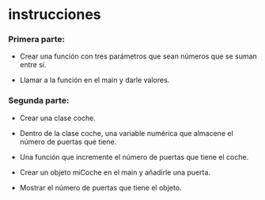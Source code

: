 # instrucciones
### Primera parte:

- Crear una función con tres parámetros que sean números que se suman entre sí.

- Llamar a la función en el main y darle valores.

### Segunda parte:

- Crear una clase coche.

- Dentro de la clase coche, una variable numérica que almacene el número de puertas que tiene.

- Una función que incremente el número de puertas que tiene el coche.

- Crear un objeto miCoche en el main y añadirle una puerta.

- Mostrar el número de puertas que tiene el objeto.
